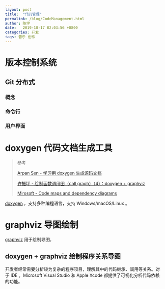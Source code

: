 ```yaml
---
layout: post
title:  "代码管理"
permalink: /blog/CodeManagement.html
author: 陈宇
date:   2019-10-17 02:03:56 +0800
categories: 开发
tags: 音乐 创作
---
```


# 版本控制系统 

## Git 分布式

### 概念

### 命令行

### 用户界面

# doxygen 代码文档生成工具

> 参考
>
> [Arpan Sen - 学习用 doxygen 生成源码文档](https://www.ibm.com/developerworks/cn/aix/library/au-learningdoxygen/index.html)
>
> [许振坪 - 绘制函数调用图（call graoh）（4）：doxygen + graphviz](https://blog.csdn.net/benkaoya/article/details/79763668)
>
> [Mirosoft - Code maps and dependency diagrams](https://docs.microsoft.com/en-us/visualstudio/modeling/visualize-code?view=vs-2019)

[doxygen](http://www.doxygen.nl/index.html) ，支持多种编程语言，支持 Windows/macOS/Linux 。

# graphviz 导图绘制

[graphviz](http://www.graphviz.org/) 用于绘制导图，

## doxygen + graphviz 绘制程序关系导图



开发者经常需要分析较为复杂的程序项目，理解其中的代码继承、调用等关系。对于 IDE ，Microsoft Visual Studio 和 Apple Xcode 都提供了可视化分析代码依赖的功能。